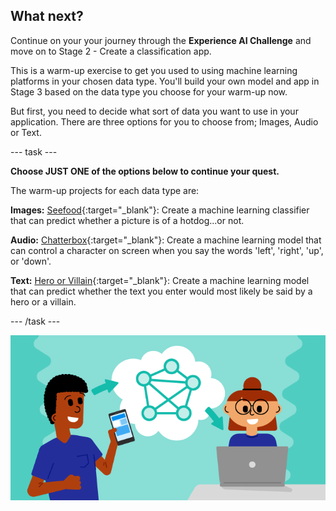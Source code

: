 ## What next?

Continue on your your journey through the **Experience AI Challenge** and move on to Stage 2 - Create a classification app.

This is a warm-up exercise to get you used to using machine learning platforms in your chosen data type. You'll build your own model and app in Stage 3 based on the data type you choose for your warm-up now. 

But first, you need to decide what sort of data you want to use in your application. There are three options for you to choose from; Images, Audio or Text. 

--- task ---

**Choose JUST ONE of the options below to continue your quest.** 

The warm-up projects for each data type are:

**Images:** [Seefood](https://projects.raspberrypi.org/en/projects/xai-challenge-image-classifier){:target="_blank"}: Create a machine learning classifier that can predict whether a picture is of a hotdog...or not.

**Audio:** [Chatterbox](https://projects.raspberrypi.org/en/projects/xai-challenge-audio-classifier){:target="_blank"}: Create a machine learning model that can control a character on screen when you say the words 'left', 'right', 'up', or 'down'.

**Text:** [Hero or Villain](https://projects.raspberrypi.org/en/projects/xai-challenge-text-classifier){:target="_blank"}: Create a machine learning model that can predict whether the text you enter would most likely be said by a hero or a villain.

--- /task ---


![ProjectName project](images/banner.png)
